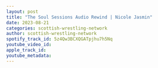 ```yaml
---
layout: post
title: "The Soul Sessions Audio Rewind | Nicole Jasmin"
date: 2023-08-21
categories: scottish-wrestling-network
author: scottish-wrestling-network
spotify_track_id: 5z4Qw3BCXQGATpjhu7h5Nq
youtube_video_id: 
apple_track_id: 
youtube_metadata: 
---
```

